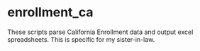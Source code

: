 enrollment_ca
=============

These scripts parse California Enrollment data and output excel spreadsheets. This is specific for my sister-in-law.
